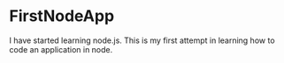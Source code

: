 # FirstNodeApp
I have started learning node.js. This is my first attempt in learning how to code an application in node. 
